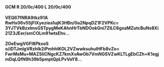 #### GCM R 20/0c/400 L 20/0c/400
**VEQ67fNRA9tkz91A**<br/>**RwHx06v55jFlXyeziea1ujK3HBn/0a2NpqDZ1F2VPKc=**<br/>**3YJTVkBzxlmsGSTpygMeKAhnHrTbNDOokGni7ZILC6gxaMZutcBuNs8Xi21Z3JEer/smCOLm91wtsEhv...**<br/><br/>
**ZOeEwgVGFI8PkxoS**<br/>**o/iDTJmlgVRzhIk2iPmhhlKOL2VZwwksuhuIHFb8vZo=**<br/>**FwrMsMu+MAZSliCNgcKZ7kmXvAwOb7VmNGSVZwKLTLgEbCZh+K1egjmDqLQfN9h39b5pmptQpLPvVoY8...**